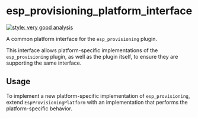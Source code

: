 # esp_provisioning_platform_interface

[![style: very good analysis][very_good_analysis_badge]][very_good_analysis_link]

A common platform interface for the `esp_provisioning` plugin.

This interface allows platform-specific implementations of the `esp_provisioning` plugin, as well as the plugin itself, to ensure they are supporting the same interface.

## Usage

To implement a new platform-specific implementation of `esp_provisioning`, extend `EspProvisioningPlatform` with an implementation that performs the platform-specific behavior.

[very_good_analysis_badge]: https://img.shields.io/badge/style-very_good_analysis-B22C89.svg
[very_good_analysis_link]: https://pub.dev/packages/very_good_analysis